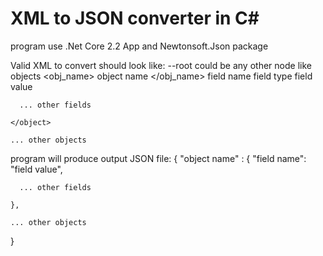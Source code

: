 # XML to JSON converter in C#

program use .Net Core 2.2 App and Newtonsoft.Json package

Valid XML to convert should look like:
--root could be any other node like objects
  <root>
    <object>
      <obj_name> object name </obj_name>
      <field>
        <name> field name </name>
        <type> field type </type>
        <value> field value </value>
      </field>
      
      ... other fields
      
    </object>
    
    ... other objects
    
  </root>
  
program will produce output JSON file:
  {
    "object name" : {
      "field name": "field value",
      
      ... other fields
    
    },
    
    ... other objects
    
  }
